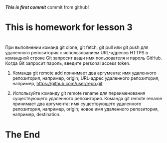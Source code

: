 ***This is first commit***
commit from github!

# This is homework for lesson 3
# 
При выполнении команд git clone, git fetch, git pull или git push для удаленного репозитория с использованием URL-адресов HTTPS в командной строке Git запросит ваши имя пользователя и пароль GitHub. Когда Git запросит пароль, введите personal access token.

1. Команда git remote add принимает два аргумента:
имя удаленного репозитория, например, origin;
URL-адрес удаленного репозитория, например, https://github.com/user/repo.git.

2. Используйте команду git remote rename для переименования существующего удаленного репозитория.
Команда git remote rename принимает два аргумента:
имя существующего удаленного репозитория, например, origin;
новое имя удаленного репозитория, например, destination.

# The End 